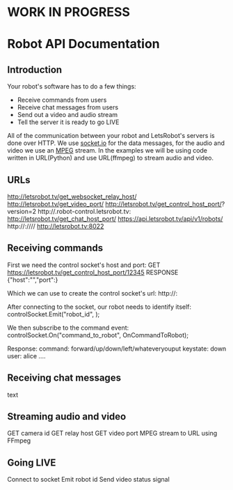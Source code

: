 # WORK IN PROGRESS #



# Robot API Documentation

## Introduction
Your robot's software has to do a few things:
 - Receive commands from users
 - Receive chat messages from users
 - Send out a video and audio stream
 - Tell the server it is ready to go LIVE

All of the communication between your robot and LetsRobot's servers is done over HTTP. We use [socket.io](https://en.wikipedia.org/wiki/Socket.IO) for the data messages, for the audio and video we use an [MPEG](https://nl.wikipedia.org/wiki/MPEG) stream. In the examples we will be using code written in URL(Python) and use URL(ffmpeg) to stream audio and video.

## URLs
http://letsrobot.tv/get_websocket_relay_host/<camera-id>
http://letsrobot.tv/get_video_port/<camera-id>
http://letsrobot.tv/get_control_host_port/<robot-id>?version=2
http://<???robotid???>.robot-control.letsrobot.tv:<controlhostport>
http://letsrobot.tv/get_chat_host_port/<robot-id>
https://api.letsrobot.tv/api/v1/robots/<robot-id>
http://<relay-host>:<video-port>/<streamkey>/<width>/<height>/
http://letsrobot.tv:8022

## Receiving commands
First we need the control socket's host and port:
GET https://letsrobot.tv/get_control_host_port/12345
RESPONSE {"host":"<control-host>","port":<control-port>}
 
Which we can use to create the control socket's url:
http://<control-host>:<control-port>
 
After connecting to the socket,  our robot needs to identify itself:
controlSocket.Emit("robot_id", <robot-id>);

We then subscribe to the command event:
controlSocket.On("command_to_robot", OnCommandToRobot);

Response:
command: forward/up/down/left/whateveryouput
keystate: down
user: alice
....

## Receiving chat messages
text

## Streaming audio and video
GET camera id
GET relay host
GET video port
MPEG stream to URL using FFmpeg

## Going LIVE
Connect to socket
Emit robot id
Send video status signal

